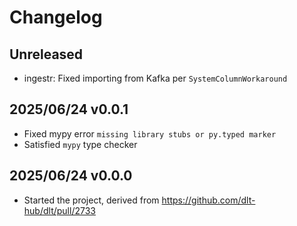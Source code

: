 # Changelog

## Unreleased
- ingestr: Fixed importing from Kafka per `SystemColumnWorkaround`

## 2025/06/24 v0.0.1
- Fixed mypy error `missing library stubs or py.typed marker`
- Satisfied `mypy` type checker

## 2025/06/24 v0.0.0
- Started the project, derived from https://github.com/dlt-hub/dlt/pull/2733
